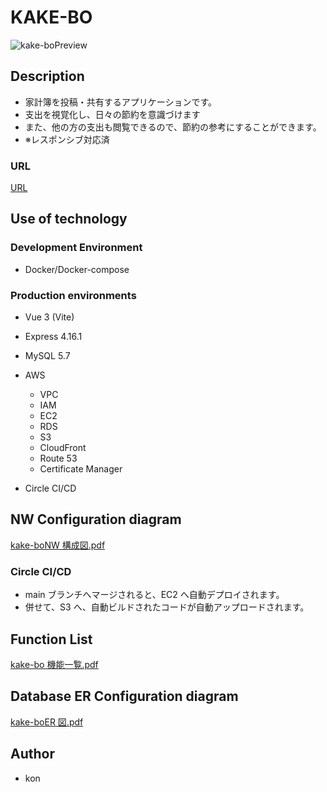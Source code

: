 # KAKE-BO

![kake-boPreview](https://user-images.githubusercontent.com/74819209/143963410-deda5728-ca99-46a9-9ff5-9d4854e8150d.gif)

## Description

- 家計簿を投稿・共有するアプリケーションです。
- 支出を視覚化し、日々の節約を意識づけます
- また、他の方の支出も閲覧できるので、節約の参考にすることができます。
- ※レスポンシブ対応済

### URL

[URL](https://kake-bo.ml)

## Use of technology

### Development Environment

- Docker/Docker-compose

### Production environments

- Vue 3 (Vite)
- Express 4.16.1
- MySQL 5.7
- AWS

  - VPC
  - IAM
  - EC2
  - RDS
  - S3
  - CloudFront
  - Route 53
  - Certificate Manager

- Circle CI/CD

## NW Configuration diagram

[kake-boNW 構成図.pdf](https://github.com/kon2300/Portfolio/files/7621847/kake-boNW.pdf)

### Circle CI/CD

- main ブランチへマージされると、EC2 へ自動デプロイされます。
- 併せて、S3 へ、自動ビルドされたコードが自動アップロードされます。

## Function List

[kake-bo 機能一覧.pdf](https://github.com/kon2300/Portfolio/files/7621838/kake-bo.pdf)

## Database ER Configuration diagram

[kake-boER 図.pdf](https://github.com/kon2300/Portfolio/files/7621853/kake-boER.pdf)

## Author

- kon
